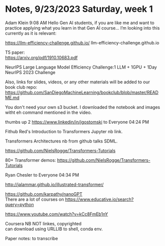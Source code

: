 # Notes, 9/23/2023 Saturday, week 1  

Adam Klein
  9:08 AM
Hello Gen AI students, if you are like me and want to practice applying what you learn in that Gen AI course… I’m looking into this currently as it is relevant: 

https://llm-efficiency-challenge.github.io/
llm-efficiency-challenge.github.io 

T5 paper:  
https://arxiv.org/pdf/1910.10683.pdf

NeurIPS Large Language Model Efficiency Challenge:1 LLM + 1GPU + 1Day
NeurIPS 2023 Challenge  

Also, links for slides, videos, or any other materials will be added to our book club repo:  https://github.com/SanDiegoMachineLearning/bookclub/blob/master/README.md 

You don't need your own s3 bucket. I downloaded the notebook and images witht eh command mentioned in the video.

thumbs up
2
https://www.linkedin/in/jgostomski
to
Everyone
04:24 PM

Fithub Red's Introduction to Transformers Jupyter nb link.  

Transformers Architectures nb from github talks SDML.  

https://github.com/NielsRogge/Transformers-Tutorials 

80+ Transformer demos: https://github.com/NielsRogge/Transformers-Tutorials

Ryan Chesler
to
Everyone
04:34 PM

http://jalammar.github.io/illustrated-transformer/

https://github.com/karpathy/nanoGPT  
There are a lot of courses on https://www.educative.io/search?query=python  

https://www.youtube.com/watch?v=kCc8FmEb1nY 
 
Coursera NB NOT linkes, copyrighted  
can download using URLLIB to shell, conda env.  

Paper notes:  to transcribe  


